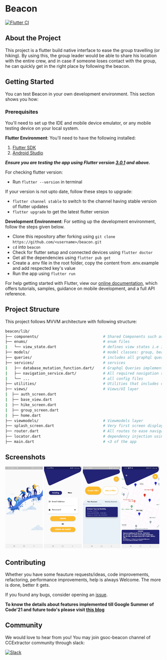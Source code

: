 # Beacon
[![Flutter CI](https://github.com/CCExtractor/beacon/actions/workflows/flutter-ci.yml/badge.svg)](https://github.com/CCExtractor/beacon/actions/workflows/flutter-ci.yml)

## About the Project

This project is a flutter build native interface to ease the group travelling (or hiking). By using this, the group leader would be able to share his location with the entire crew, and in case if someone loses contact with the group, he can quickly get in the right place by following the beacon.

## Getting Started

You can test Beacon in your own development environment. This section shows you how:

### Prerequisites

You'll need to set up the IDE and mobile device emulator, or any mobile testing device on your local system.

**Flutter Environment**: You'll need to have the following installed:
1. [Flutter SDK](https://flutter.dev/docs/get-started/install)
2. [Android Studio](https://developer.android.com/studio)

***Ensure you are testing the app using Flutter version [3.0.1](https://docs.flutter.dev/development/tools/sdk/releases?tab=windows) and above.***

For checking flutter version:
- Run `flutter --version` in terminal

If your version is not upto date, follow these steps to upgrade:
- `flutter channel stable` to switch to the channel having stable version of flutter updates
- `flutter upgrade` to get the latest flutter version

**Development Environment**: For setting up the development environment, follow the steps given below.

- Clone this repository after forking using `git clone https://github.com/<username>/beacon.git`
- `cd` into `beacon`
- Check for flutter setup and connected devices using `flutter doctor`
- Get all the dependencies using `flutter pub get`
- Create a .env file in the root folder, copy the content from .env.example and add respected key's value
- Run the app using `flutter run`

For help getting started with Flutter, view our
[online documentation](https://flutter.dev/docs), which offers tutorials,
samples, guidance on mobile development, and a full API reference.

## Project Structure

This project follows MVVM architecture with following structure:

```bash
beacon/lib/
├── components/                             # Shared Components such as dialog boxes, button, and other shared widgets
├── enums/                                  # enum files
|   └── view_state.dart                     # defines view states i.e Idle, Busy, Error
├── models/                                 # model classes: group, beacon, location, landmark, user
├── queries/                                # includes all graphql query strings
├── services/                               # services
|   ├── database_mutation_function.dart/    # Graphql Queries implementations
|   ├── navigation_service.dart/            # All required navigation services
|   └── ...                                 # all config files
├── utilities/                              # Utilities that includes constants file
├── views/                                  # Views/UI layer
|  ├── auth_screen.dart
|  ├── base_view.dart
|  ├── hike_screen.dart
|  ├── group_screen.dart
|  ├── home.dart
├── viewmodels/                             # Viewmodels layer
├── splash_screen.dart                      # Very first screen displayed whilst data is loading
├── router.dart                             # All routes to ease navigation
├── locator.dart                            # dependency injection using get_it
├── main.dart                               # <3 of the app
```

## Screenshots

<img src="screenshots/1.jpg" width="24%" /> <img src="screenshots/2.jpg" width="24%"/> <img src="screenshots/3.jpg" width="24%"/> <img src="screenshots/4.jpg" width="24%"/>

## Contributing

Whether you have some feauture requests/ideas, code improvements, refactoring, performance improvements, help is always Welcome. The more is done, better it gets.

If you found any bugs, consider opening an [issue](https://github.com/CCExtractor/beacon/issues/new).

**To know the details about features implemented till Google Summer of Code'21 and future todo's please visit [this blog](https://blog.nishthab.tech/gsoc-2021-ccextractor-beacon)**

## Community

We would love to hear from you! You may join gsoc-beacon channel of CCExtractor community through slack:

[![Slack](https://img.shields.io/badge/chat-on_slack-purple.svg?style=for-the-badge&logo=slack)](https://ccextractor.org/public/general/support/)
